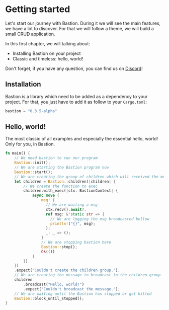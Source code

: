 # Getting started

Let's start our journey with Bastion. During it we will see the main features, we have a lot to discover. For that we will follow a theme, we will build a small CRUD application.

In this first chapter, we will talking about:
- Installing Bastion on your project
- Classic and timeless: hello, world!

Don't forget, if you have any question, you can find us on [Discord][]!

## Installation

Bastion is a library which need to be added as a dependency to your project. For that, you just have to add it as follow to your `Cargo.toml`:
```rs
bastion = "0.3.5-alpha"
```

## Hello, world!
The most classic of all examples and especially the essential hello, world! Only for you, in Bastion.
```rs
fn main() {
    // We need bastion to run our program
    Bastion::init();
    // We are starting the Bastion program now
    Bastion::start();
    // We are creating the group of children which will received the message
    let children = Bastion::children(|children| {
        // We create the function to exec
        children.with_exec(|ctx: BastionContext| {
            async move {
                msg! {
                  // We are waiting a msg
                  ctx.recv().await?,
                  ref msg: &'static str => {
                    // We are logging the msg broadcasted bellow
                    println!("{}", msg);
                  };
                  _: _ => ();
                }
                // We are stopping bastion here
                Bastion::stop();
                Ok(())
            }
        })
    })
    .expect("Couldn't create the children group.");
    // We are creating the message to broadcast to the children group
    children
        .broadcast("Hello, world!")
        .expect("Couldn't broadcast the message.");
    // We are waiting until the Bastion has stopped or got killed
    Bastion::block_until_stopped();
}
```

[Discord]: https://discord.gg/DqRqtRT

